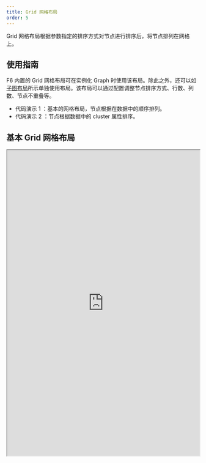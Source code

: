 ```yaml
---
title: Grid 网格布局
order: 5
---
```


Grid 网格布局根据参数指定的排序方式对节点进行排序后，将节点排列在网格上。

## 使用指南

F6 内置的 Grid 网格布局可在实例化 Graph 时使用该布局。除此之外，还可以如[子图布局](/zh/docs/manual/middle/layout/sub-layout)所示单独使用布局。该布局可以通过配置调整节点排序方式、行数、列数、节点不重叠等。

- 代码演示 1 ：基本的网格布局，节点根据在数据中的顺序排列。
- 代码演示 2 ：节点根据数据中的 cluster 属性排序。

## 基本 Grid 网格布局

<iframe src="https://herbox-embed.alipay.com/p/f6/demo_generalgraph_basicgrid?editorSlider=expand&previewZoom=100" width="100%" height=800/>
